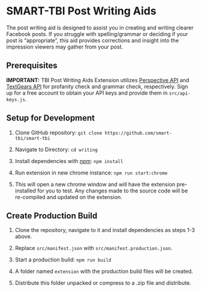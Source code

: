 # SMART-TBI Post Writing Aids

The post writing aid is designed to assist you in creating and writing clearer Facebook posts. If you struggle with spelling/grammar or deciding if your post is “appropriate”, this aid provides corrections and insight into the impression viewers may gather from your post.

## Prerequisites

**IMPORTANT:** TBI Post Writing Aids Extension utilizes [Perspective API](https://www.perspectiveapi.com/) and [TextGears API](https://textgears.com/) for profanity check and grammar check, respectively. Sign up for a free account to obtain your API keys and provide them in `src/api-keys.js`.

## Setup for Development

1. Clone GitHub repository: `git clone https://github.com/smart-tbi/smart-tbi`

2. Navigate to Directory: `cd writing`

3. Install dependencies with [npm](https://www.npmjs.com/): `npm install`

4. Run extension in new chrome instance: `npm run start:chrome`

5. This will open a new chrome window and will have the extension pre-installed for you to test. Any changes made to the source code will be re-compiled and updated on the extension.

## Create Production Build
1. Clone the repository, navigate to it and install dependencies as steps 1-3 above.

2. Replace `src/manifest.json` with `src/manifest.production.json`.

3. Start a production build: `npm run build`

4. A folder named `extension` with the production build files will be created.

5. Distribute this folder unpacked or compress to a .zip file and distribute.


